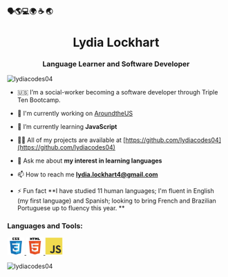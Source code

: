 ### 🗣️🌎💻🌍 ☕ 🌏

<h1 align="center">Lydia Lockhart</h1>
<h3 align="center">Language Learner and Software Developer</h3>
 
<p align="left"> <img src="https://komarev.com/ghpvc/?username=lydiacodes04&label=Profile%20views&color=0e75b6&style=flat" alt="lydiacodes04" /> </p>

- 🇺🇸 I’m a social-worker becoming a software developer through Triple Ten Bootcamp.
  
- 🔭 I'm currently working on [AroundtheUS](file:///Users/lydialockhart/projects/se_project_aroundtheus/index.html)

- 🌱 I’m currently learning **JavaScript**

- 👨‍💻 All of my projects are available at [https://github.com/lydiacodes04](https://github.com/lydiacodes04)

- 💬 Ask me about **my interest in learning languages**

- 📫 How to reach me **lydia.lockhart4@gmail.com**

- ⚡ Fun fact **I have studied 11 human languages; I'm fluent in English (my first language) and Spanish; looking to bring French and Brazilian Portuguese up to fluency this year. **



<h3>Languages and Tools:</h3>
<p align="left"> <a href="https://www.w3schools.com/css/" target="_blank" rel="noreferrer"> <img src="https://raw.githubusercontent.com/devicons/devicon/master/icons/css3/css3-original-wordmark.svg" alt="css3" width="40" height="40"/> </a> <a href="https://www.w3.org/html/" target="_blank" rel="noreferrer"> <img src="https://raw.githubusercontent.com/devicons/devicon/master/icons/html5/html5-original-wordmark.svg" alt="html5" width="40" height="40"/> </a> <a href="https://developer.mozilla.org/en-US/docs/Web/JavaScript" target="_blank" rel="noreferrer"> <img src="https://raw.githubusercontent.com/devicons/devicon/master/icons/javascript/javascript-original.svg" alt="javascript" width="40" height="40"/> </a> </p>

<p><img align="center" src="https://github-readme-streak-stats.herokuapp.com/?user=lydiacodes04&" alt="lydiacodes04" /></p>
